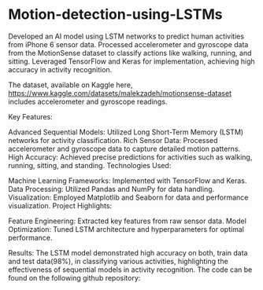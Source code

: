 # Motion-detection-using-LSTMs
Developed an AI model using LSTM networks to predict human activities from iPhone 6 sensor data. Processed accelerometer and gyroscope data from the MotionSense dataset to classify actions like walking, running, and sitting. Leveraged TensorFlow and Keras for implementation, achieving high accuracy in activity recognition.

The dataset, available on Kaggle here,
https://www.kaggle.com/datasets/malekzadeh/motionsense-dataset
includes accelerometer and gyroscope readings.

Key Features:

Advanced Sequential Models: Utilized Long Short-Term Memory (LSTM) networks for activity classification.
Rich Sensor Data: Processed accelerometer and gyroscope data to capture detailed motion patterns.
High Accuracy: Achieved precise predictions for activities such as walking, running, sitting, and standing.
Technologies Used:

Machine Learning Frameworks: Implemented with TensorFlow and Keras.
Data Processing: Utilized Pandas and NumPy for data handling.
Visualization: Employed Matplotlib and Seaborn for data and performance visualization.
Project Highlights:

Feature Engineering: Extracted key features from raw sensor data.
Model Optimization: Tuned LSTM architecture and hyperparameters for optimal performance.

Results:
The LSTM model demonstrated high accuracy on both, train data and test data(98%), in classifying various activities, highlighting the effectiveness of sequential models in activity recognition. The code can be found on the following github repository:
